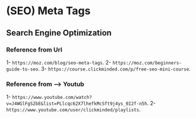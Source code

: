 # (SEO) Meta Tags 
## Search Engine Optimization

### Reference from Url

1- `https://moz.com/blog/seo-meta-tags`. 
2- `https://moz.com/beginners-guide-to-seo`. 
3- `https://course.clickminded.com/p/free-seo-mini-course`.
 

 ### Reference from --> Youtub

 1- `https://www.youtube.com/watch?v=J4WGlFgS2bE&list=PLlcqc62X7lhefkMcSft9j4ys_0I2f-n5h`.
 2- `https://www.youtube.com/user/clickminded/playlists`.


